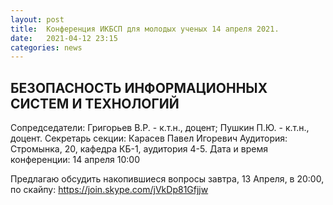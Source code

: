 ```yaml
---
layout: post
title:  Конференция ИКБСП для молодых ученых 14 апреля 2021.
date:   2021-04-12 23:15
categories: news
---
```


## БЕЗОПАСНОСТЬ ИНФОРМАЦИОННЫХ СИСТЕМ И ТЕХНОЛОГИЙ
Сопредседатели: Григорьев В.Р. - к.т.н., доцент;
Пушкин П.Ю. - к.т.н., доцент.
Секретарь секции: Карасев Павел Игоревич
Аудитория: Стромынка, 20, кафедра КБ-1, аудитория 4-5.
Дата и время конференции: 14 апреля 10:00

Предлагаю обсудить накопившиеся вопросы завтра, 13 Апреля, в 20:00, по скайпу: https://join.skype.com/jVkDp81Gfjjw
